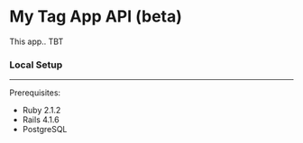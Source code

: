 # My Tag App API (beta)

This app.. TBT


### Local Setup
- - -

Prerequisites:

- Ruby 2.1.2
- Rails 4.1.6
- PostgreSQL